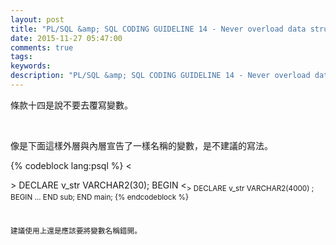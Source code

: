 ```yaml
---
layout: post
title: "PL/SQL &amp; SQL CODING GUIDELINE 14 - Never overload data structure usages"
date: 2015-11-27 05:47:00
comments: true
tags: 
keywords: 
description: "PL/SQL &amp; SQL CODING GUIDELINE 14 - Never overload data structure usages"
---
```


條款十四是說不要去覆寫變數。

<!-- More -->

<br/>


像是下面這樣外層與內層宣告了一樣名稱的變數，是不建議的寫法。 

{% codeblock lang:psql %}
<<main>> 
DECLARE 
	 v_str VARCHAR2(30); 
BEGIN 
	<<sub>> 
	DECLARE 
		 v_str VARCHAR2(4000) ; 
	BEGIN 
		…
	END sub; 
END main;
{% endcodeblock %}

<br/>


建議使用上還是應該要將變數名稱錯開。  
